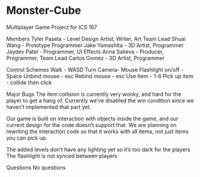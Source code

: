 # Monster-Cube
Multiplayer Game Project for ICS 167


Members
Tyler Pasela - Level Design Artist, Writer, Art Team Lead
Shuai Wang - Prototype Programmer
Jake Yamashita - 3D Artist, Programmer
Jaydev Patel - Programmer, UI Effects
Anna Salieva - Producer, Programmer, Team Lead
Carlos Gomez - 3D Artist, Programmer

Control Schemes
Walk - WASD
Turn Camera- Mouse
Flashlight on/off - Space
Unbind mouse - esc
Rebind mouse - esc
Use Item - 1-6
Pick up item - collide then click


Major Bugs
The item collision is currently very wonky, and hard for the player to get a hang of.
Currently we’ve disabled the win condition since we haven’t implemented that part yet. 

Our game is built on interaction with objects inside the game, and our current design for the code doesn’t support that. We are planning on rewriting the interaction code so that it works with all items, not just items you can pick up. 

The added levels don’t have any lighting yet so it’s too dark for the players
The flashlight is not synced between players

Questions
No questions

